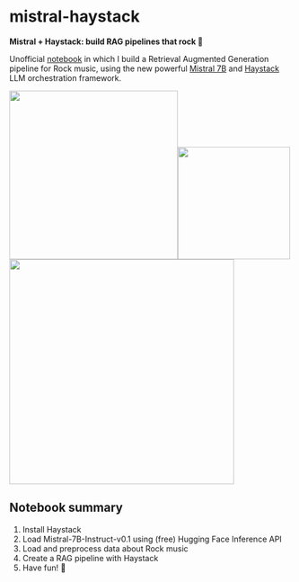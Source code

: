 # mistral-haystack
 **Mistral + Haystack: build RAG pipelines that rock 🤘**

 Unofficial [notebook](./mistral-haystack.ipynb) in which I build a Retrieval Augmented Generation pipeline for Rock music, using the new powerful [Mistral 7B](https://mistral.ai/news/announcing-mistral-7b/) and [Haystack](https://github.com/deepset-ai/haystack) LLM orchestration framework.

 <img src="https://techcrunch.com/wp-content/uploads/2023/09/mistral-7b-v0.1.jpg" width="300" style="display:inline;"><img src="https://img.freepik.com/premium-vector/electric-guitar-fire-hot-rock-music-guitar-flames-hard-rock-rock-roll-concert-festival-label-night-club-live-show-vector-logo-emblem_570429-23178.jpg?w=2000" width="200"><img src="https://haystack.deepset.ai/images/haystack-ogimage.png" width="400" style="display:inline;">

 ## Notebook summary
 1. Install Haystack
 2. Load Mistral-7B-Instruct-v0.1 using (free) Hugging Face Inference API
 3. Load and preprocess data about Rock music
 4. Create a RAG pipeline with Haystack
 5. Have fun!  🎸
